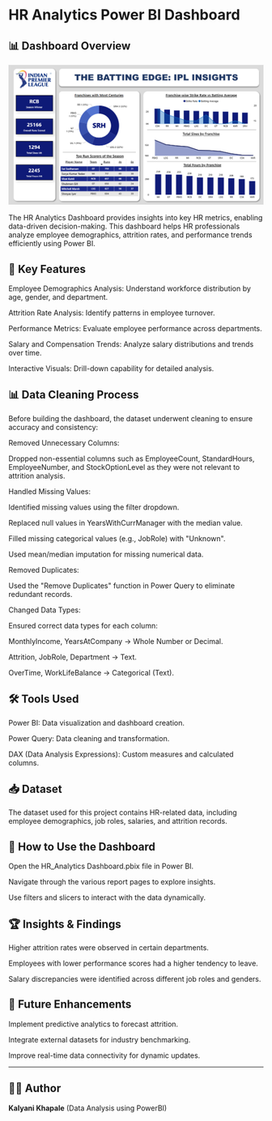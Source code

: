 # HR Analytics Power BI Dashboard

## 📊 Dashboard Overview

![IPL Dashboard](https://github.com/Kalyanikhapale/IPL-2025--Batting-Dashboard/blob/main/IPL%20Dashboard%20Image.png)

The HR Analytics Dashboard provides insights into key HR metrics, enabling data-driven decision-making. This dashboard helps HR professionals analyze employee demographics, attrition rates, and performance trends efficiently using Power BI.

## 🚀 Key Features

Employee Demographics Analysis: Understand workforce distribution by age, gender, and department.

Attrition Rate Analysis: Identify patterns in employee turnover.

Performance Metrics: Evaluate employee performance across departments.

Salary and Compensation Trends: Analyze salary distributions and trends over time.

Interactive Visuals: Drill-down capability for detailed analysis.

## 📊 Data Cleaning Process

Before building the dashboard, the dataset underwent cleaning to ensure accuracy and consistency:

Removed Unnecessary Columns:

Dropped non-essential columns such as EmployeeCount, StandardHours, EmployeeNumber, and StockOptionLevel as they were not relevant to attrition analysis.

Handled Missing Values:

Identified missing values using the filter dropdown.

Replaced null values in YearsWithCurrManager with the median value.

Filled missing categorical values (e.g., JobRole) with "Unknown".

Used mean/median imputation for missing numerical data.

Removed Duplicates:

Used the "Remove Duplicates" function in Power Query to eliminate redundant records.

Changed Data Types:

Ensured correct data types for each column:

MonthlyIncome, YearsAtCompany → Whole Number or Decimal.

Attrition, JobRole, Department → Text.

OverTime, WorkLifeBalance → Categorical (Text).

## 🛠️ Tools Used

Power BI: Data visualization and dashboard creation.

Power Query: Data cleaning and transformation.

DAX (Data Analysis Expressions): Custom measures and calculated columns.

## 📥 Dataset

The dataset used for this project contains HR-related data, including employee demographics, job roles, salaries, and attrition records.

## 📎 How to Use the Dashboard

Open the HR_Analytics Dashboard.pbix file in Power BI.

Navigate through the various report pages to explore insights.

Use filters and slicers to interact with the data dynamically.

## 🏆 Insights & Findings

Higher attrition rates were observed in certain departments.

Employees with lower performance scores had a higher tendency to leave.

Salary discrepancies were identified across different job roles and genders.

## 📢 Future Enhancements

Implement predictive analytics to forecast attrition.

Integrate external datasets for industry benchmarking.

Improve real-time data connectivity for dynamic updates.

-----
## 👩‍💻 Author

**Kalyani Khapale**
(Data Analysis using PowerBI)
